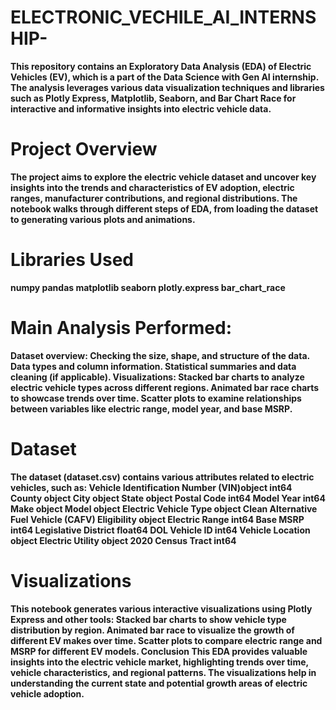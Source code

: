 # ELECTRONIC_VECHILE_AI_INTERNSHIP-
**This repository contains an Exploratory Data Analysis (EDA) of Electric Vehicles (EV), which is a part of the Data Science with Gen AI internship. The analysis leverages various data visualization techniques and libraries such as Plotly Express, Matplotlib, Seaborn, and Bar Chart Race for interactive and informative insights into electric vehicle data.**
# Project Overview
**The project aims to explore the electric vehicle dataset and uncover key insights into the trends and characteristics of EV adoption, electric ranges, manufacturer contributions, and regional distributions. The notebook walks through different steps of EDA, from loading the dataset to generating various plots and animations.**
# Libraries Used
**numpy pandas matplotlib seaborn plotly.express bar_chart_race**
# Main Analysis Performed:
**Dataset overview: Checking the size, shape, and structure of the data. Data types and column information. Statistical summaries and data cleaning (if applicable). Visualizations: Stacked bar charts to analyze electric vehicle types across different regions. Animated bar race charts to showcase trends over time. Scatter plots to examine relationships between variables like electric range, model year, and base MSRP.**
# Dataset
**The dataset (dataset.csv) contains various attributes related to electric vehicles, such as:
Vehicle Identification Number (VIN)object int64 County object City object State object Postal Code int64 Model Year int64 Make object Model object Electric Vehicle Type object Clean Alternative Fuel Vehicle (CAFV) Eligibility object Electric Range int64 Base MSRP int64 Legislative District float64 DOL Vehicle ID int64 Vehicle Location object Electric Utility object 2020 Census Tract int64**

# Visualizations
**This notebook generates various interactive visualizations using Plotly Express and other tools:
Stacked bar charts to show vehicle type distribution by region. Animated bar race to visualize the growth of different EV makes over time. Scatter plots to compare electric range and MSRP for different EV models. Conclusion This EDA provides valuable insights into the electric vehicle market, highlighting trends over time, vehicle characteristics, and regional patterns. The visualizations help in understanding the current state and potential growth areas of electric vehicle adoption.**


